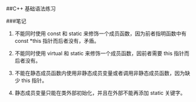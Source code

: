 ##C++ 基础语法练习

###笔记

1. 不能同时使用 const 和 static 来修饰一个成员函数，因为前者指明函数中有 const \*this 指针而后者没有，矛盾。

2. 不能同时使用 virtual 和 static 来修饰一个成员函数，因前者需要 this 指针而后者没有。

3. 不能在静态成员函数内使用非静态成员变量或者调用非静态成员函数，因为缺少 this 指针。

4. 静态成员变量只能在类外部初始化，并且在外部不能再添加 static 关键字。
